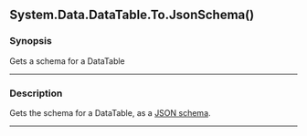 System.Data.DataTable.To.JsonSchema()
-------------------------------------

### Synopsis
Gets a schema for a DataTable

---

### Description

Gets the schema for a DataTable, as a [JSON schema](https://json-schema.org/).

---
